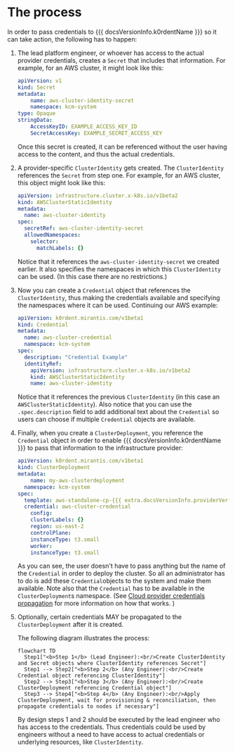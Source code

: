 # The process

In order to pass credentials to {{{ docsVersionInfo.k0rdentName }}} so it can take action, the following has to happen:

1. The lead platform engineer, or whoever has access to the actual provider credentials, creates a `Secret` that includes that information. For example, for an AWS cluster, it might look like this:

    ```yaml
    apiVersion: v1
    kind: Secret
    metadata:
        name: aws-cluster-identity-secret
        namespace: kcm-system
    type: Opaque
    stringData:
        AccessKeyID: EXAMPLE_ACCESS_KEY_ID
        SecretAccessKey: EXAMPLE_SECRET_ACCESS_KEY
    ```

    Once this secret is created, it can be referenced without the user having access to the content, and thus the actual credentials.

2. A provider-specific `ClusterIdentity` gets created. The `ClusterIdentity` references the `Secret` from step one. For example, for an AWS cluster, this object might look like this:

    ```yaml
    apiVersion: infrastructure.cluster.x-k8s.io/v1beta2
    kind: AWSClusterStaticIdentity
    metadata:
      name: aws-cluster-identity
    spec:
      secretRef: aws-cluster-identity-secret
      allowedNamespaces:
        selector:
          matchLabels: {}
    ```

    Notice that it references the `aws-cluster-identity-secret` we created earlier. It also specifies the namespaces in which this `ClusterIdentity` can be used. (In this case there are no restrictions.)

2. Now you can create a `Credential` object that references the `ClusterIdentity`, thus making the credentials available and specifying the namespaces where it can be used. Continuing our AWS example:

    ```yaml
    apiVersion: k0rdent.mirantis.com/v1beta1
    kind: Credential
    metadata:
      name: aws-cluster-credential
      namespace: kcm-system
    spec:
      description: "Credential Example"
      identityRef:
        apiVersion: infrastructure.cluster.x-k8s.io/v1beta2
        kind: AWSClusterStaticIdentity
        name: aws-cluster-identity
    ```
    Notice that it references the previous `ClusterIdentity` (in this case an `AWSClusterStaticIdentity`). Also notice that you can use the `.spec.description` field to add additional text about the `Credential` so users can choose if multiple `Credential` objects are available.

3. Finally, when you create a `ClusterDeployment`, you reference the `Credential` object in order to enable {{{ docsVersionInfo.k0rdentName }}} to pass that information to the infrastructure provider:

    ```yaml
    apiVersion: k0rdent.mirantis.com/v1beta1
    kind: ClusterDeployment
    metadata:
        name: my-aws-clusterdeployment
      namespace: kcm-system
    spec:
      template: aws-standalone-cp-{{{ extra.docsVersionInfo.providerVersions.dashVersions.awsStandaloneCpCluster }}}
      credential: aws-cluster-credential
        config:
        clusterLabels: {}
        region: us-east-2
        controlPlane:
        instanceType: t3.small
        worker:
        instanceType: t3.small
    ```

    As you can see, the user doesn't have to pass anything but the name of the `Credential` in order to deploy the cluster. So all an administrator has to do is add these `Credential`objects to the system and make them available. Note also that the `Credential` has to be available in the `ClusterDeployment`s namespace. (See [Cloud provider credentials propagation](./credentials-propogation.md) for more information on how that works. )
    
4. Optionally, certain credentials MAY be propagated to the `ClusterDeployment` after it is created.

    The following diagram illustrates the process:

    ```mermaid
    flowchart TD
      Step1["<b>Step 1</b> (Lead Engineer):<br/>Create ClusterIdentity and Secret objects where ClusterIdentity references Secret"]
      Step1 --> Step2["<b>Step 2</b> (Any Engineer):<br/>Create Credential object referencing ClusterIdentity"]
      Step2 --> Step3["<b>Step 3</b> (Any Engineer):<br/>Create ClusterDeployment referencing Credential object"]
      Step3 --> Step4["<b>Step 4</b> (Any Engineer):<br/>Apply ClusterDeployment, wait for provisioning & reconciliation, then propagate credentials to nodes if necessary"]
    ```

    By design steps 1 and 2 should be executed by the lead engineer who has
    access to the credentials. Thus credentials could be used by engineers
    without a need to have access to actual credentials or underlying resources,
    like `ClusterIdentity`.